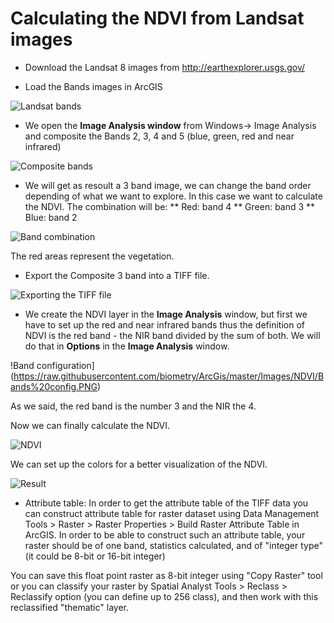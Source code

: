 # Calculating the NDVI from Landsat images

* Download the Landsat 8 images from http://earthexplorer.usgs.gov/

* Load the Bands images in ArcGIS

![Landsat bands](https://raw.githubusercontent.com/biometry/ArcGis/master/Images/NDVI/Landsat%20bands.PNG)

* We open the <b>Image Analysis window</b> from Windows-> Image Analysis and composite the Bands 2, 3, 4 and 5 (blue, green, red and near infrared)

![Composite bands](https://raw.githubusercontent.com/biometry/ArcGis/master/Images/NDVI/Composite%20bands.PNG)

* We will get as resoult a 3 band image, we can change the band order depending of what we want to explore.
In this case we want to calculate the NDVI. The combination will be:
** Red: band 4
** Green: band 3
** Blue: band 2

![Band combination](https://raw.githubusercontent.com/biometry/ArcGis/master/Images/NDVI/Band%20combination.PNG)

The red areas represent the vegetation.

* Export the Composite 3 band into a TIFF file.

![Exporting the TIFF file](https://raw.githubusercontent.com/biometry/ArcGis/master/Images/NDVI/export%20tiff.PNG)

* We create the NDVI layer in the <b>Image Analysis</b> window, but first  we have to set up the red and near infrared bands thus the definition of NDVI is the red band - the NIR band divided by the sum of both.
We will do that in <b>Options</b> in the <b>Image Analysis</b> window.

!Band configuration](https://raw.githubusercontent.com/biometry/ArcGis/master/Images/NDVI/Bands%20config.PNG)

As we said, the red band is the number 3 and the NIR the 4.

Now we can finally calculate the NDVI.

![NDVI](https://raw.githubusercontent.com/biometry/ArcGis/master/Images/NDVI/NDVI.PNG)

We can set up the colors for a better visualization of the NDVI.

![Result](https://raw.githubusercontent.com/biometry/ArcGis/master/Images/NDVI/final.PNG)

* Attribute table: 
In order to get the attribute table of the TIFF data you can construct attribute table for raster dataset using Data Management Tools > Raster > Raster Properties > Build Raster Attribute Table in ArcGIS. In order to be able to construct such an attribute table, your raster should be of one band, statistics calculated, and of "integer type" (it could be 8-bit or 16-bit integer) 

You can save this float point raster as 8-bit integer using "Copy Raster" tool or you can classify your raster by Spatial Analyst Tools > Reclass > Reclassify option (you can define up to 256 class), and then work with this reclassified "thematic" layer. 

